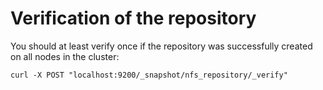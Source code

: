 # Verification of the repository

You should at least verify once if the repository was successfully created on all nodes in the cluster:

`
curl -X POST "localhost:9200/_snapshot/nfs_repository/_verify"
`
